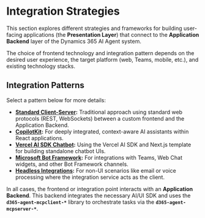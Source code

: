 # Integration Strategies

This section explores different strategies and frameworks for building user-facing applications (the **Presentation Layer**) that connect to the **Application Backend** layer of the Dynamics 365 AI Agent system.

The choice of frontend technology and integration pattern depends on the desired user experience, the target platform (web, Teams, mobile, etc.), and existing technology stacks.

## Integration Patterns

Select a pattern below for more details:

*   **[Standard Client-Server](standard_client_server.md):** Traditional approach using standard web protocols (REST, WebSockets) between a custom frontend and the Application Backend.
*   **[CopilotKit](copilotkit.md):** For deeply integrated, context-aware AI assistants within React applications.
*   **[Vercel AI SDK Chatbot](vercel_ai_sdk.md):** Using the Vercel AI SDK and Next.js template for building standalone chatbot UIs.
*   **[Microsoft Bot Framework](bot_framework.md):** For integrations with Teams, Web Chat widgets, and other Bot Framework channels.
*   **[Headless Integrations](headless.md):** For non-UI scenarios like email or voice processing where the integration service acts as the client.

In all cases, the frontend or integration point interacts with an **Application Backend**. This backend integrates the necessary AI/UI SDK and uses the **`d365-agent-mcpclient-*`** library to orchestrate tasks via the **`d365-agent-mcpserver-*`**.
